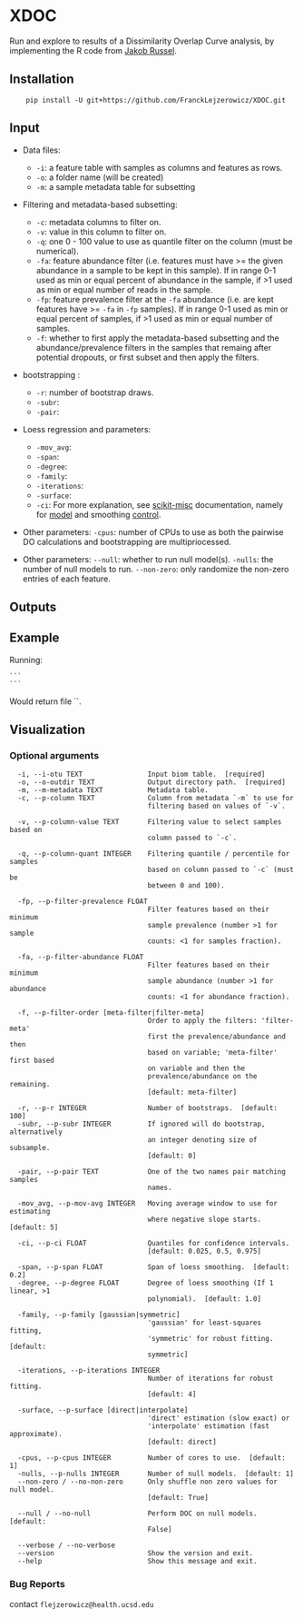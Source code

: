 # XDOC

Run and explore to results of a Dissimilarity Overlap Curve analysis, by implementing 
the R code from [Jakob Russel](https://github.com/Russel88/DOC).

## Installation

```
    pip install -U git+https://github.com/FranckLejzerowicz/XDOC.git
```

## Input
    
* Data files:
  - `-i`: a feature table  with samples as columns and features as rows.
  - `-o`: a folder name (will be created)
  - `-m`: a sample metadata table for subsetting  

* Filtering and metadata-based subsetting:
  - `-c`: metadata columns to filter on.
  - `-v`: value in this column to filter on.
  - `-q`: one 0 - 100 value to use as quantile filter on the column (must be numerical).
  - `-fa`: feature abundance filter (i.e. features must have >= the given abundance in a sample to be kept 
  in this sample). If in range 0-1 used as min or equal percent of abundance in the sample, if >1 used as min 
  or equal number of reads in the sample.
  - `-fp`: feature prevalence filter at the `-fa` abundance (i.e. are kept features have >= `-fa` in `-fp` samples). 
  If in range 0-1 used as min or equal percent of samples, if >1 used as min or equal number of samples.   
  - `-f`: whether to first apply the metadata-based subsetting and the abundance/prevalence filters in the samples
  that remaing after potential dropouts, or first subset and then apply the filters.     
  
* bootstrapping :
  - `-r`: number of bootstrap draws.
  - `-subr`: 
  - `-pair`: 
  
* Loess regression and parameters:
  - `-mov_avg`: 
  - `-span`: 
  - `-degree`: 
  - `-family`: 
  - `-iterations`: 
  - `-surface`: 
  - `-ci`: 
  For more explanation, see [scikit-misc](https://has2k1.github.io/scikit-misc/generated/skmisc.loess.loess.html#skmisc.loess.loess)
  documentation, namely for [model](https://has2k1.github.io/scikit-misc/generated/skmisc.loess.loess_model.html#skmisc.loess.loess_model)
  and smoothing [control]([model](https://has2k1.github.io/scikit-misc/generated/skmisc.loess.loess_control.html#skmisc.loess.loess_control)). 

* Other parameters:
  `-cpus`: number of CPUs to use as both the pairwise DO calculations and bootstrapping are multipriocessed. 

* Other parameters:
  `--null`: whether to run null model(s).
  `-nulls`: the number of null models to run.
  `--non-zero`: only randomize the non-zero entries of each feature.

## Outputs



## Example


Running:

    ```
    ```
Would return file ``.

## Visualization

### Optional arguments

```
  -i, --i-otu TEXT                Input biom table.  [required]
  -o, --o-outdir TEXT             Output directory path.  [required]
  -m, --m-metadata TEXT           Metadata table.
  -c, --p-column TEXT             Column from metadata `-m` to use for
                                  filtering based on values of `-v`.

  -v, --p-column-value TEXT       Filtering value to select samples based on
                                  column passed to `-c`.

  -q, --p-column-quant INTEGER    Filtering quantile / percentile for samples
                                  based on column passed to `-c` (must be
                                  between 0 and 100).

  -fp, --p-filter-prevalence FLOAT
                                  Filter features based on their minimum
                                  sample prevalence (number >1 for sample
                                  counts: <1 for samples fraction).

  -fa, --p-filter-abundance FLOAT
                                  Filter features based on their minimum
                                  sample abundance (number >1 for abundance
                                  counts: <1 for abundance fraction).

  -f, --p-filter-order [meta-filter|filter-meta]
                                  Order to apply the filters: 'filter-meta'
                                  first the prevalence/abundance and then
                                  based on variable; 'meta-filter' first based
                                  on variable and then the
                                  prevalence/abundance on the remaining.
                                  [default: meta-filter]

  -r, --p-r INTEGER               Number of bootstraps.  [default: 100]
  -subr, --p-subr INTEGER         If ignored will do bootstrap, alternatively
                                  an integer denoting size of subsample.
                                  [default: 0]

  -pair, --p-pair TEXT            One of the two names pair matching samples
                                  names.

  -mov_avg, --p-mov-avg INTEGER   Moving average window to use for estimating
                                  where negative slope starts.  [default: 5]

  -ci, --p-ci FLOAT               Quantiles for confidence intervals.
                                  [default: 0.025, 0.5, 0.975]

  -span, --p-span FLOAT           Span of loess smoothing.  [default: 0.2]
  -degree, --p-degree FLOAT       Degree of loess smoothing (If 1 linear, >1
                                  polynomial).  [default: 1.0]

  -family, --p-family [gaussian|symmetric]
                                  'gaussian' for least-squares fitting,
                                  'symmetric' for robust fitting.  [default:
                                  symmetric]

  -iterations, --p-iterations INTEGER
                                  Number of iterations for robust fitting.
                                  [default: 4]

  -surface, --p-surface [direct|interpolate]
                                  'direct' estimation (slow exact) or
                                  'interpolate' estimation (fast approximate).
                                  [default: direct]

  -cpus, --p-cpus INTEGER         Number of cores to use.  [default: 1]
  -nulls, --p-nulls INTEGER       Number of null models.  [default: 1]
  --non-zero / --no-non-zero      Only shuffle non zero values for null model.
                                  [default: True]

  --null / --no-null              Perform DOC on null models.  [default:
                                  False]

  --verbose / --no-verbose
  --version                       Show the version and exit.
  --help                          Show this message and exit.

```

### Bug Reports

contact `flejzerowicz@health.ucsd.edu`